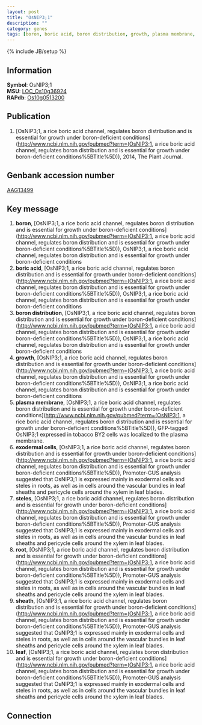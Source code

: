 ```yaml
---
layout: post
title: "OsNIP3;1"
description: ""
category: genes
tags: [boron, boric acid, boron distribution, growth, plasma membrane, exodermal cells, steles, root, sheath, leaf]
---
```

{% include JB/setup %}

## Information
__Symbol__: OsNIP3;1  
__MSU__: [LOC_Os10g36924](http://rice.plantbiology.msu.edu/cgi-bin/ORF_infopage.cgi?orf=LOC_Os10g36924)  
__RAPdb__: [Os10g0513200](http://rapdb.dna.affrc.go.jp/viewer/gbrowse_details/irgsp1?name=Os10g0513200)  

## Publication
1. [OsNIP3;1, a rice boric acid channel, regulates boron distribution and is essential for growth under boron-deficient conditions](http://www.ncbi.nlm.nih.gov/pubmed?term=(OsNIP3;1, a rice boric acid channel, regulates boron distribution and is essential for growth under boron-deficient conditions%5BTitle%5D)), 2014, The Plant Journal.

## Genbank accession number
[AAG13499](http://www.ncbi.nlm.nih.gov/nuccore/AAG13499)

## Key message
1. __boron__, [OsNIP3;1, a rice boric acid channel, regulates boron distribution and is essential for growth under boron-deficient conditions](http://www.ncbi.nlm.nih.gov/pubmed?term=(OsNIP3;1, a rice boric acid channel, regulates boron distribution and is essential for growth under boron-deficient conditions%5BTitle%5D)), OsNIP3;1, a rice boric acid channel, regulates boron distribution and is essential for growth under boron-deficient conditions
2. __boric acid__, [OsNIP3;1, a rice boric acid channel, regulates boron distribution and is essential for growth under boron-deficient conditions](http://www.ncbi.nlm.nih.gov/pubmed?term=(OsNIP3;1, a rice boric acid channel, regulates boron distribution and is essential for growth under boron-deficient conditions%5BTitle%5D)), OsNIP3;1, a rice boric acid channel, regulates boron distribution and is essential for growth under boron-deficient conditions
3. __boron distribution__, [OsNIP3;1, a rice boric acid channel, regulates boron distribution and is essential for growth under boron-deficient conditions](http://www.ncbi.nlm.nih.gov/pubmed?term=(OsNIP3;1, a rice boric acid channel, regulates boron distribution and is essential for growth under boron-deficient conditions%5BTitle%5D)), OsNIP3;1, a rice boric acid channel, regulates boron distribution and is essential for growth under boron-deficient conditions
4. __growth__, [OsNIP3;1, a rice boric acid channel, regulates boron distribution and is essential for growth under boron-deficient conditions](http://www.ncbi.nlm.nih.gov/pubmed?term=(OsNIP3;1, a rice boric acid channel, regulates boron distribution and is essential for growth under boron-deficient conditions%5BTitle%5D)), OsNIP3;1, a rice boric acid channel, regulates boron distribution and is essential for growth under boron-deficient conditions
5. __plasma membrane__, [OsNIP3;1, a rice boric acid channel, regulates boron distribution and is essential for growth under boron-deficient conditions](http://www.ncbi.nlm.nih.gov/pubmed?term=(OsNIP3;1, a rice boric acid channel, regulates boron distribution and is essential for growth under boron-deficient conditions%5BTitle%5D)), GFP-tagged OsNIP3;1 expressed in tobacco BY2 cells was localized to the plasma membrane.
6. __exodermal cells__, [OsNIP3;1, a rice boric acid channel, regulates boron distribution and is essential for growth under boron-deficient conditions](http://www.ncbi.nlm.nih.gov/pubmed?term=(OsNIP3;1, a rice boric acid channel, regulates boron distribution and is essential for growth under boron-deficient conditions%5BTitle%5D)), Promoter-GUS analysis suggested that OsNIP3;1 is expressed mainly in exodermal cells and steles in roots, as well as in cells around the vascular bundles in leaf sheaths and pericycle cells around the xylem in leaf blades.
7. __steles__, [OsNIP3;1, a rice boric acid channel, regulates boron distribution and is essential for growth under boron-deficient conditions](http://www.ncbi.nlm.nih.gov/pubmed?term=(OsNIP3;1, a rice boric acid channel, regulates boron distribution and is essential for growth under boron-deficient conditions%5BTitle%5D)), Promoter-GUS analysis suggested that OsNIP3;1 is expressed mainly in exodermal cells and steles in roots, as well as in cells around the vascular bundles in leaf sheaths and pericycle cells around the xylem in leaf blades.
8. __root__, [OsNIP3;1, a rice boric acid channel, regulates boron distribution and is essential for growth under boron-deficient conditions](http://www.ncbi.nlm.nih.gov/pubmed?term=(OsNIP3;1, a rice boric acid channel, regulates boron distribution and is essential for growth under boron-deficient conditions%5BTitle%5D)), Promoter-GUS analysis suggested that OsNIP3;1 is expressed mainly in exodermal cells and steles in roots, as well as in cells around the vascular bundles in leaf sheaths and pericycle cells around the xylem in leaf blades.
9. __sheath__, [OsNIP3;1, a rice boric acid channel, regulates boron distribution and is essential for growth under boron-deficient conditions](http://www.ncbi.nlm.nih.gov/pubmed?term=(OsNIP3;1, a rice boric acid channel, regulates boron distribution and is essential for growth under boron-deficient conditions%5BTitle%5D)), Promoter-GUS analysis suggested that OsNIP3;1 is expressed mainly in exodermal cells and steles in roots, as well as in cells around the vascular bundles in leaf sheaths and pericycle cells around the xylem in leaf blades.
10. __leaf__, [OsNIP3;1, a rice boric acid channel, regulates boron distribution and is essential for growth under boron-deficient conditions](http://www.ncbi.nlm.nih.gov/pubmed?term=(OsNIP3;1, a rice boric acid channel, regulates boron distribution and is essential for growth under boron-deficient conditions%5BTitle%5D)), Promoter-GUS analysis suggested that OsNIP3;1 is expressed mainly in exodermal cells and steles in roots, as well as in cells around the vascular bundles in leaf sheaths and pericycle cells around the xylem in leaf blades.

## Connection


